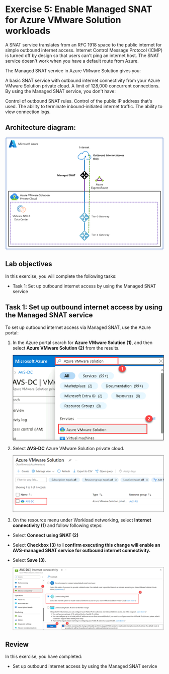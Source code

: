 # Exercise 5: Enable Managed SNAT for Azure VMware Solution workloads 

A SNAT service translates from an RFC 1918 space to the public internet for simple outbound internet access. Internet Control Message Protocol (ICMP) is turned off by design so that users can't ping an internet host. The SNAT service doesn't work when you have a default route from Azure.

The Managed SNAT service in Azure VMware Solution gives you:

A basic SNAT service with outbound internet connectivity from your Azure VMware Solution private cloud.
A limit of 128,000 concurrent connections.
By using the Managed SNAT service, you don't have:

Control of outbound SNAT rules.
Control of the public IP address that's used.
The ability to terminate inbound-initiated internet traffic.
The ability to view connection logs.

## Architecture diagram:

![](../Images/AD.png)

## Lab objectives

In this exercise, you will complete the following tasks:

  + Task 1: Set up outbound internet access by using the Managed SNAT service

## Task 1: Set up outbound internet access by using the Managed SNAT service

To set up outbound internet access via Managed SNAT, use the Azure portal:

1. In the Azure portal search for **Azure VMware Solution (1)**, and then select **Azure VMware Solution (2)** from the results.

   ![](../Images/5.1.png)

3. Select **AVS-DC** Azure VMware Solution private cloud.

   ![](../Images/5.2.png)

4. On the resource menu under Workload networking, select **Internet connectivity (1)** and follow following steps:

  -  Select **Connect using SNAT (2)**
  - Select **Checkbox (3)** to **I confirm executing this change will enable an AVS-managed SNAT service for outbound internet connectivity.**
  - Select **Save (3)**.

    ![](../Images/5.3.png)

## Review
In this exercise, you have completed:

- Set up outbound internet access by using the Managed SNAT service